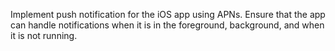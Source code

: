 Implement push notification for the iOS app using APNs. 
Ensure that the app can handle notifications when it is in the foreground, background, and when it is not running. 